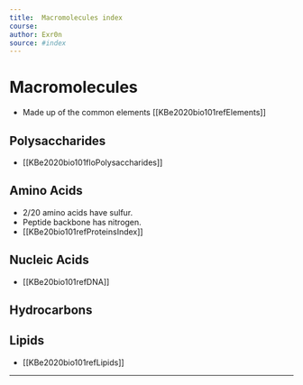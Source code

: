```yaml
---
title:  Macromolecules index
course: 
author: Exr0n
source: #index
---
```


# Macromolecules
- Made up of the common elements [[KBe2020bio101refElements]]
## Polysaccharides
- [[KBe2020bio101floPolysaccharides]]
## Amino Acids
- 2/20 amino acids have sulfur.
- Peptide backbone has nitrogen.
- [[KBe20bio101refProteinsIndex]]
## Nucleic Acids
- [[KBe20bio101refDNA]]
## Hydrocarbons
## Lipids
- [[KBe2020bio101refLipids]]

---